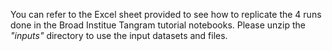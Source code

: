 You can refer to the Excel sheet provided to see how to replicate the 4 runs done in the Broad Institue Tangram tutorial notebooks. Please unzip the <i>"inputs"</i> directory to use the input datasets and files.
